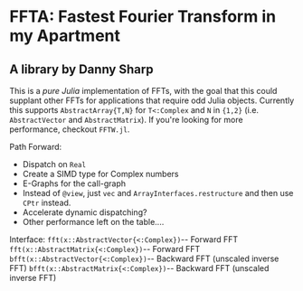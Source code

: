 # FFTA: Fastest Fourier Transform in my Apartment
## A library by Danny Sharp

This is a *pure Julia* implementation of FFTs, with the goal that this could supplant other FFTs for applications that require odd Julia objects. Currently this supports `AbstractArray{T,N}` for `T<:Complex` and `N` in `{1,2}` (i.e. `AbstractVector` and `AbstractMatrix`). If you're looking for more performance, checkout `FFTW.jl`.

Path Forward:
- Dispatch on `Real`
- Create a SIMD type for Complex numbers
- E-Graphs for the call-graph
- Instead of `@view`, just `vec` and `ArrayInterfaces.restructure` and then use `CPtr` instead.
- Accelerate dynamic dispatching?
- Other performance left on the table....

Interface:
`fft(x::AbstractVector{<:Complex})`-- Forward FFT
`fft(x::AbstractMatrix{<:Complex})`-- Forward FFT
`bfft(x::AbstractVector{<:Complex})`-- Backward FFT (unscaled inverse FFT)
`bfft(x::AbstractMatrix{<:Complex})`-- Backward FFT (unscaled inverse FFT)